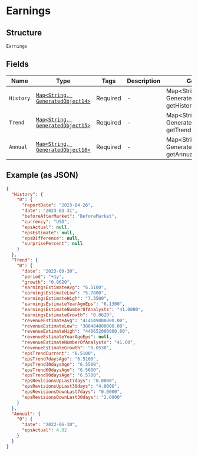 
# Earnings

## Structure

`Earnings`

## Fields

| Name | Type | Tags | Description | Getter | Setter |
|  --- | --- | --- | --- | --- | --- |
| `History` | [`Map<String, GeneratedObject14>`](../../doc/models/generated-object-14.md) | Required | - | Map<String, GeneratedObject14> getHistory() | setHistory(Map<String, GeneratedObject14> history) |
| `Trend` | [`Map<String, GeneratedObject15>`](../../doc/models/generated-object-15.md) | Required | - | Map<String, GeneratedObject15> getTrend() | setTrend(Map<String, GeneratedObject15> trend) |
| `Annual` | [`Map<String, GeneratedObject16>`](../../doc/models/generated-object-16.md) | Required | - | Map<String, GeneratedObject16> getAnnual() | setAnnual(Map<String, GeneratedObject16> annual) |

## Example (as JSON)

```json
{
  "History": {
    "0": {
      "reportDate": "2023-04-26",
      "date": "2023-03-31",
      "beforeAfterMarket": "BeforeMarket",
      "currency": "USD",
      "epsActual": null,
      "epsEstimate": null,
      "epsDifference": null,
      "surprisePercent": null
    }
  },
  "Trend": {
    "0": {
      "date": "2023-09-30",
      "period": "+1y",
      "growth": "0.0620",
      "earningsEstimateAvg": "6.5100",
      "earningsEstimateLow": "5.7800",
      "earningsEstimateHigh": "7.3500",
      "earningsEstimateYearAgoEps": "6.1300",
      "earningsEstimateNumberOfAnalysts": "41.0000",
      "earningsEstimateGrowth": "0.0620",
      "revenueEstimateAvg": "414149000000.00",
      "revenueEstimateLow": "386484000000.00",
      "revenueEstimateHigh": "440652000000.00",
      "revenueEstimateYearAgoEps": null,
      "revenueEstimateNumberOfAnalysts": "41.00",
      "revenueEstimateGrowth": "0.0530",
      "epsTrendCurrent": "6.5100",
      "epsTrend7daysAgo": "6.5100",
      "epsTrend30daysAgo": "6.5500",
      "epsTrend60daysAgo": "6.5600",
      "epsTrend90daysAgo": "6.5700",
      "epsRevisionsUpLast7days": "0.0000",
      "epsRevisionsUpLast30days": "4.0000",
      "epsRevisionsDownLast7days": "0.0000",
      "epsRevisionsDownLast30days": "2.0000"
    }
  },
  "Annual": {
    "0": {
      "date": "2022-06-30",
      "epsActual": 4.82
    }
  }
}
```

